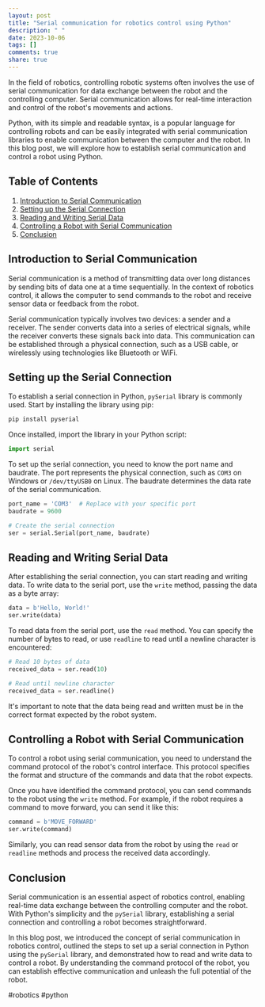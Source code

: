 ```yaml
---
layout: post
title: "Serial communication for robotics control using Python"
description: " "
date: 2023-10-06
tags: []
comments: true
share: true
---
```


In the field of robotics, controlling robotic systems often involves the use of serial communication for data exchange between the robot and the controlling computer. Serial communication allows for real-time interaction and control of the robot's movements and actions.

Python, with its simple and readable syntax, is a popular language for controlling robots and can be easily integrated with serial communication libraries to enable communication between the computer and the robot. In this blog post, we will explore how to establish serial communication and control a robot using Python.

## Table of Contents
1. [Introduction to Serial Communication](#introduction-to-serial-communication)
2. [Setting up the Serial Connection](#setting-up-the-serial-connection)
3. [Reading and Writing Serial Data](#reading-and-writing-serial-data)
4. [Controlling a Robot with Serial Communication](#controlling-a-robot-with-serial-communication)
5. [Conclusion](#conclusion)

## Introduction to Serial Communication

Serial communication is a method of transmitting data over long distances by sending bits of data one at a time sequentially. In the context of robotics control, it allows the computer to send commands to the robot and receive sensor data or feedback from the robot.

Serial communication typically involves two devices: a sender and a receiver. The sender converts data into a series of electrical signals, while the receiver converts these signals back into data. This communication can be established through a physical connection, such as a USB cable, or wirelessly using technologies like Bluetooth or WiFi.

## Setting up the Serial Connection

To establish a serial connection in Python, `pySerial` library is commonly used. Start by installing the library using pip:

```python
pip install pyserial
```

Once installed, import the library in your Python script:

```python
import serial
```

To set up the serial connection, you need to know the port name and baudrate. The port represents the physical connection, such as `COM3` on Windows or `/dev/ttyUSB0` on Linux. The baudrate determines the data rate of the serial communication.

```python
port_name = 'COM3'  # Replace with your specific port
baudrate = 9600

# Create the serial connection
ser = serial.Serial(port_name, baudrate)
```

## Reading and Writing Serial Data

After establishing the serial connection, you can start reading and writing data. To write data to the serial port, use the `write` method, passing the data as a byte array:

```python
data = b'Hello, World!'
ser.write(data)
```

To read data from the serial port, use the `read` method. You can specify the number of bytes to read, or use `readline` to read until a newline character is encountered:

```python
# Read 10 bytes of data
received_data = ser.read(10)

# Read until newline character
received_data = ser.readline()
```

It's important to note that the data being read and written must be in the correct format expected by the robot system.

## Controlling a Robot with Serial Communication

To control a robot using serial communication, you need to understand the command protocol of the robot's control interface. This protocol specifies the format and structure of the commands and data that the robot expects.

Once you have identified the command protocol, you can send commands to the robot using the `write` method. For example, if the robot requires a command to move forward, you can send it like this:

```python
command = b'MOVE_FORWARD'
ser.write(command)
```

Similarly, you can read sensor data from the robot by using the `read` or `readline` methods and process the received data accordingly.

## Conclusion

Serial communication is an essential aspect of robotics control, enabling real-time data exchange between the controlling computer and the robot. With Python's simplicity and the `pySerial` library, establishing a serial connection and controlling a robot becomes straightforward.

In this blog post, we introduced the concept of serial communication in robotics control, outlined the steps to set up a serial connection in Python using the `pySerial` library, and demonstrated how to read and write data to control a robot. By understanding the command protocol of the robot, you can establish effective communication and unleash the full potential of the robot.

#robotics #python